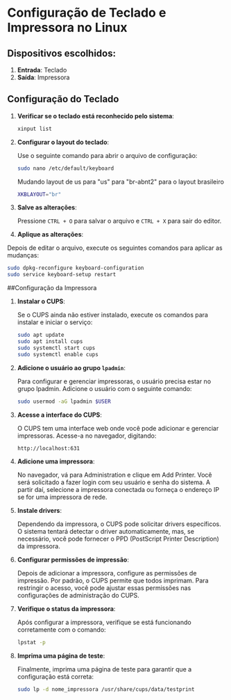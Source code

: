# Configuração de Teclado e Impressora no Linux

## Dispositivos escolhidos:
1. **Entrada**: Teclado 
2. **Saída**: Impressora

## Configuração do Teclado

1. **Verificar se o teclado está reconhecido pelo sistema**:
   
   ```bash
   xinput list
   ```
   
2. **Configurar o layout do teclado**:

   Use o seguinte comando para abrir o arquivo de configuração:
   
   ```bash
   sudo nano /etc/default/keyboard
   ```
   
   Mudando layout de us para "us" para "br-abnt2" para o layout brasileiro

   ```bash
   XKBLAYOUT="br"
   ```

3. **Salve as alterações**:

   Pressione `CTRL + O` para salvar o arquivo e `CTRL + X` para sair do editor.

4. **Aplique as alterações**:

  Depois de editar o arquivo, execute os seguintes comandos para aplicar as mudanças:

  ```bash
  sudo dpkg-reconfigure keyboard-configuration
  sudo service keyboard-setup restart
  ```

##Configuração da Impressora
  
1. **Instalar o CUPS**:

   Se o CUPS ainda não estiver instalado, execute os comandos para instalar e iniciar o serviço:

   ```bash
   sudo apt update
   sudo apt install cups
   sudo systemctl start cups
   sudo systemctl enable cups
   ```

2. **Adicione o usuário ao grupo `lpadmin`**:

   Para configurar e gerenciar impressoras, o usuário precisa estar no grupo lpadmin. Adicione o usuário com o seguinte comando:

   ```bash
   sudo usermod -aG lpadmin $USER
   ```

3. **Acesse a interface do CUPS**:

   O CUPS tem uma interface web onde você pode adicionar e gerenciar impressoras. Acesse-a no navegador, digitando:

   ```bash
   http://localhost:631
   ```

4. **Adicione uma impressora**:

   No navegador, vá para Administration e clique em Add Printer. Você será solicitado a fazer login com seu usuário e senha do sistema.   A partir daí, selecione a impressora conectada ou forneça o endereço IP 
   se for uma impressora de rede.

5. **Instale drivers**:

   Dependendo da impressora, o CUPS pode solicitar drivers específicos. O sistema tentará detectar o driver automaticamente, mas, se      necessário, você pode fornecer o PPD (PostScript Printer Description) da 
   impressora.

6. **Configurar permissões de impressão**:

   Depois de adicionar a impressora, configure as permissões de impressão. Por padrão, o CUPS permite que todos imprimam. Para            restringir o acesso, você pode ajustar essas permissões nas configurações 
   de administração do CUPS.

7. **Verifique o status da impressora**:

   Após configurar a impressora, verifique se está funcionando corretamente com o comando:

   ```bash
   lpstat -p
   ```

8. **Imprima uma página de teste**:

   Finalmente, imprima uma página de teste para garantir que a configuração está correta: 

   ```bash
   sudo lp -d nome_impressora /usr/share/cups/data/testprint
   ```
  

   
   
   
